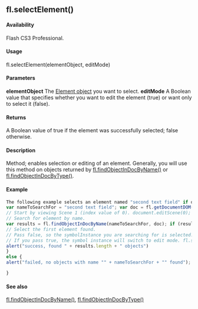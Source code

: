 ## fl.selectElement()

#### Availability

Flash CS3 Professional.

#### Usage

fl.selectElement(elementObject, editMode)

#### Parameters

**elementObject** The [Element object](#!wielmic/developers-animatesdk-docs/test/Element_object/element_summary.md) you want to select.
**editMode** A Boolean value that specifies whether you want to edit the element (true) or want only to select it (false).

#### Returns

A Boolean value of true if the element was successfully selected; false otherwise.

#### Description

Method; enables selection or editing of an element. Generally, you will use this method on objects returned by
[fl.findObjectInDocByName()](#!wielmic/developers-animatesdk-docs/test/flash_object_(fl)/fl27.md) or [fl.findObjectInDocByType()](#!wielmic/developers-animatesdk-docs/test/flash_object_(fl)/fl28.md).

#### Example

```javascript
The following example selects an element named "second text field" if one is found in the document:
var nameToSearchFor = "second text field"; var doc = fl.getDocumentDOM();
// Start by viewing Scene 1 (index value of 0). document.editScene(0);
// Search for element by name.
var results = fl.findObjectInDocByName(nameToSearchFor, doc); if (results.length \0) {
// Select the first element found.
// Pass false, so the symbolInstance you are searching for is selected.
// If you pass true, the symbol instance will switch to edit mode. fl.selectElement(results\[0\], false);
alert("success, found " + results.length + " objects")
}
else {
alert("failed, no objects with name "" + nameToSearchFor + "" found");

}

```
#### See also

[fl.findObjectInDocByName()](#!wielmic/developers-animatesdk-docs/test/flash_object_(fl)/fl27.md), [fl.findObjectInDocByType()](#!wielmic/developers-animatesdk-docs/test/flash_object_(fl)/fl28.md)
